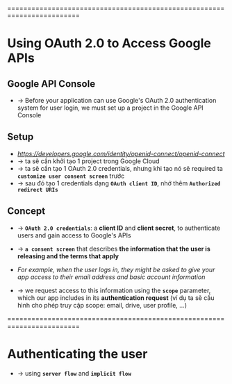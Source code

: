 ========================================================================
# Using OAuth 2.0 to Access Google APIs

## Google API Console
* -> Before your application can use Google's OAuth 2.0 authentication system for user login, we must set up a project in the Google API Console 

## Setup
* _https://developers.google.com/identity/openid-connect/openid-connect_
* -> ta sẽ cần khởi tạo 1 project trong Google Cloud
* -> ta sẽ cần tạo 1 OAuth 2.0 credentials, nhưng khi tạo nó sẽ required ta **`customize user consent screen`** trước
* -> sau đó tạo 1 credentials dạng **`OAuth client ID`**, nhớ thêm **`Authorized redirect URIs`** 

## Concept
* -> **`OAuth 2.0 credentials`**: a **client ID** and **client secret**, to authenticate users and gain access to Google's APIs

* -> **`a consent screen`** that describes **the information that the user is releasing and the terms that apply**
* _For example, when the user logs in, they might be asked to give your app access to their email address and basic account information_
* -> we request access to this information using the **`scope`** parameter, which our app includes in its **authentication request** (ví dụ ta sẽ cấu hình cho phép truy cập scope: email, drive, user profile, ...)

========================================================================
# Authenticating the user
* -> using **`server flow`** and **`implicit flow`**

